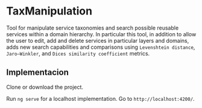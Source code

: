 # TaxManipulation

Tool for manipulate service taxonomies and search possible reusable services within a domain hierarchy.
In particular this tool, in addition to allow the user to edit, add and delete services in particular layers and domains, adds new search capabilities and comparisons using
`Levenshtein distance`, `Jaro–Winkler`, and `Dices similarity coefficient` metrics.

## Implementacion

 Clone or download the project.

 Run `ng serve` for a localhost implementation. Go to `http://localhost:4200/`.
